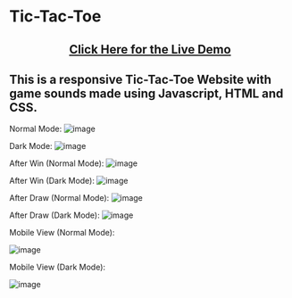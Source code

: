 # <h1>Tic-Tac-Toe</h1>
<center><h2><a href="https://betabot2002.github.io/Tic-Tac-Toe/">Click Here for the Live Demo</a></h2></center>
<h2>This is a responsive Tic-Tac-Toe Website with game sounds made using Javascript, HTML and CSS.</h2>

Normal Mode:
![image](https://user-images.githubusercontent.com/105705266/189956134-8c170f7a-b600-48cf-b5fa-85bc899348fe.png)

Dark Mode:
![image](https://user-images.githubusercontent.com/105705266/189956245-a7a52074-231b-4c93-91a7-ad1b03d13d52.png)

After Win (Normal Mode):
![image](https://user-images.githubusercontent.com/105705266/189958118-6ba83e20-77eb-49e9-96a4-d546e226298f.png)

After Win (Dark Mode):
![image](https://user-images.githubusercontent.com/105705266/189956406-290aee72-739c-495e-af5d-8c20a3737dc2.png)

After Draw (Normal Mode):
![image](https://user-images.githubusercontent.com/105705266/189956799-168d522f-6de5-4b35-9dd9-295266cff81b.png)

After Draw (Dark Mode):
![image](https://user-images.githubusercontent.com/105705266/189956920-2ab594fe-b6f4-4b2f-948b-0fc9a9aa0a2f.png)

Mobile View (Normal Mode):

![image](https://user-images.githubusercontent.com/105705266/189958652-04534265-158f-4e1a-8438-7742a84c25ce.png)

Mobile View (Dark Mode):

![image](https://user-images.githubusercontent.com/105705266/189958799-d35a0836-affe-44de-8fa4-3fdd62cbed96.png)



